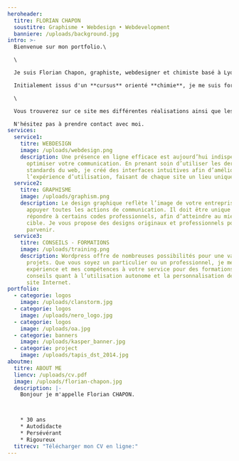 ```yaml
---
heroheader:
  titre: FLORIAN CHAPON
  soustitre: Graphisme • Webdesign • Webdevelopment
  banniere: /uploads/background.jpg
intro: >-
  Bienvenue sur mon portfolio.\

  \

  Je suis Florian Chapon, graphiste, webdesigner et chimiste basé à Lyon.\

  Initialement issus d'un **cursus** orienté **chimie**, je me suis formé de manière autodidacte au **graphisme** ainsi qu'au **développement web**.\

  \

  Vous trouverez sur ce site mes différentes réalisations ainsi que les projets auxquels j'ai pu prendre part.\

  N'hésitez pas à prendre contact avec moi.
services:
  service1:
    titre: WEBDESIGN
    image: /uploads/webdesign.png
    description: Une présence en ligne efficace est aujourd’hui indispensable pour
      optimiser votre communication. En prenant soin d’utiliser les derniers
      standards du web, je créé des interfaces intuitives afin d’améliorer
      l’expérience d’utilisation, faisant de chaque site un lieu unique.
  service2:
    titre: GRAPHISME
    image: /uploads/graphism.png
    description: Le design graphique reflète l’image de votre entreprise et vient
      appuyer toutes les actions de communication. Il doit être unique et
      répondre à certains codes professionnels, afin d’atteindre au mieux sa
      cible. Je vous propose des designs originaux et professionnels pour y
      parvenir.
  service3:
    titre: CONSEILS - FORMATIONS
    image: /uploads/training.png
    description: Wordpress offre de nombreuses possibilités pour une variété de
      projets. Que vous soyez un particulier ou un professionnel, je mets mon
      expérience et mes compétences à votre service pour des formations et des
      conseils quant à l’utilisation autonome et la personnalisation de votre
      site Internet.
portfolio:
  - categorie: logos
    image: /uploads/clanstorm.jpg
  - categorie: logos
    image: /uploads/nero_logo.jpg
  - categorie: logos
    image: /uploads/oa.jpg
  - categorie: banners
    image: /uploads/kasper_banner.jpg
  - categorie: project
    image: /uploads/tapis_dst_2014.jpg
aboutme:
  titre: ABOUT ME
  liencv: /uploads/cv.pdf
  image: /uploads/florian-chapon.jpg
  description: |-
    Bonjour je m'appelle Florian CHAPON.



    * 30 ans
    * Autodidacte
    * Persévérant
    * Rigoureux
  titrecv: "Télécharger mon CV en ligne:"
---
```

